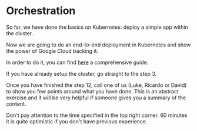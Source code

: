 # Orchestration

So far, we have done the basics on Kubernetes: deploy a simple app
within the cluster.

Now we are going to do an end-to-end deployment in Kubernetes and show
the power of Google Cloud backing it.

In order to do it, you can find [here](https://codelabs.developers.google.com/codelabs/cloud-orchestrate-with-kubernetes/#0) a comprehensive
guide.

If you have already setup the cluster, go straight to the step 3.

Once you have finished the step 12, call one of us (Luke, Ricardo or
David) to show you few points around what you have done. This is an
abstract exercise and it will be very helpful if someone gives you a
summary of the content.

Don't pay attention to the time specified in the top right corner. 60
minutes it is quite optimistic if you don't have previous experience.
